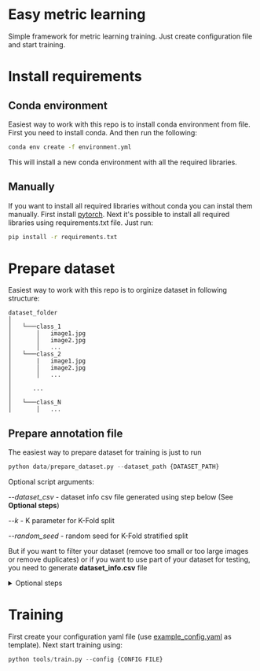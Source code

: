 # Easy metric learning 

Simple framework for metric learning training. Just create configuration file and start training.

# Install requirements

## Conda environment
Easiest way to work with this repo is to install conda environment from file. First you need to install conda. And then run the following:

```bash
conda env create -f environment.yml
```

This will install a new conda environment with all the required libraries.

## Manually

If you want to install all required libraries without conda you can instal them manually. First install [pytorch](https://pytorch.org/get-started/locally/). Next it's possible to install all required libraries using requirements.txt file. Just run:

```bash
pip install -r requirements.txt
```

# Prepare dataset

Easiest way to work with this repo is to orginize dataset in following structure:

```
dataset_folder
│   
│   └───class_1
│       │   image1.jpg
│       │   image2.jpg
│       │   ...
│   └───class_2
│       |   image1.jpg
│       │   image2.jpg
│       │   ...
│
│      ...
│
│   └───class_N
│       │   ...
```

## Prepare annotation file
The easiest way to prepare dataset for training is just to run 

```python
python data/prepare_dataset.py --dataset_path {DATASET_PATH}
```

Optional script arguments:

*--dataset_csv* - dataset info csv file generated using step below (See **Optional steps**)

*--k* - K parameter for K-Fold split

*--random_seed* - random seed for K-Fold stratified split

But if you want to filter your dataset (remove too small or too large images or remove duplicates) or if you want to use part of your dataset for testing, you need to generate **dataset_info.csv** file

<details close>

<summary> Optional steps </summary>

## Generate dataset info file (Optional)

First annotation **csv** file should be generated. Generate it using: 

```python
python data/generate_dataset_info.py --dataset_path {DATASET_PATH}
```

Optional script arguments:

*--hashes* - calculate image hashes (use if you want to remove duplicates)

## Filter dataset (Optional)

If you want to remove image duplicates or remove too small or too big images use the following script:

```python
python data/filter_dataset_info.py --dataset_info {DATASET_CSV_FILE} --dedup
```

Optional script arguments:

*--min_size* - minimal image size

*--max_size* - maximal image size

*--treshold* - threshold value for hashes based duplication removal algorithm

## Split dataset on train and test (Optional)

If you want to use part of the classes for testing based on number of samples just use:

```python
python data/get_train_test_sets.py --dataset_csv {DATASET_CSV_FILE}
```

Optional script arguments:

*--min_n_samples* - min number of samples to select class for training (default: 3)

*--max_n_samples* - max number of samples to select class for training (default: 50)

Classes with number of samples in range **[min_n_samples, max_n_samples]** will be used for training and rest for testing

</details>

# Training

First create your configuration yaml file (use [example_config.yaml](https://github.com/RocketFlash/easy_metric_learning/blob/master/configs/example_config.yaml) as template). Next start training using:

```python
python tools/train.py --config {CONFIG FILE}
```